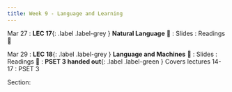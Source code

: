 ```yaml
---
title: Week 9 - Language and Learning
---
```


Mar 27
: **LEC 17**{: .label .label-grey } **Natural Language** 🎥
    : Slides
: Readings 📖

Mar 29
:  **LEC 18**{: .label .label-grey } **Language and Machines** 🎥
    : Slides
: Readings 📖
: **PSET 3 handed out**{: .label .label-green } Covers lectures 14-17
  : PSET 3

<!--
: * [Guide to NLP]
: * [GPT-3 explained]
-->

Section:
